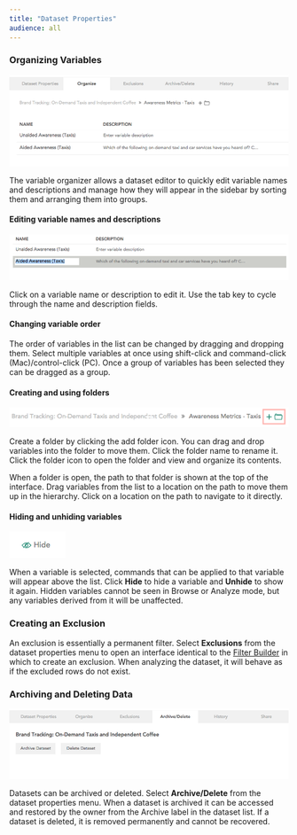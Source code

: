 ```yaml
---
title: "Dataset Properties"
audience: all
---
```


<h3>Organizing Variables</h3>
<p><img src="images/OrganizeVariables.png" alt="" /></p>
<p>The variable organizer allows a dataset editor to quickly edit variable names and descriptions and manage how they will appear in the sidebar by sorting them and arranging them into groups. </p>
<h4>Editing variable names and descriptions</h4>
<p><img src="images/OrganizerEditName.png" alt="" /></p>
<p>Click on a variable name or description to edit it. Use the tab key to cycle through the name and description fields.</p>
<h4>Changing variable order</h4>
<p>The order of variables in the list can be changed by dragging and dropping them. Select multiple variables at once using shift-click and command-click (Mac)/control-click (PC). Once a group of variables has been selected they can be dragged as a group.</p>
<h4>Creating and using folders</h4>
<p><img src="images/AddFolder.png" alt="" /></p>
<p>Create a folder by clicking the add folder icon. You can drag and drop variables into the folder to move them. Click the folder name to rename it. Click the folder icon to open the folder and view and organize its contents.</p>
<p>When a folder is open, the path to that folder is shown at the top of the interface. Drag variables from the list to a location on the path to move them up in the hierarchy. Click on a location on the path to navigate to it directly.</p>
<h4>Hiding and unhiding variables</h4>
<p><img src="images/HideVariable.png" alt="" /></p>
<p>When a variable is selected, commands that can be applied to that variable will appear above the list. Click <strong>Hide</strong> to hide a variable and <strong>Unhide</strong> to show it again. Hidden variables cannot be seen in Browse or Analyze mode, but any variables derived from it will be unaffected.</p>
<h3>Creating an Exclusion</h3>
<p>An exclusion is essentially a permanent filter. Select <strong>Exclusions</strong> from the dataset properties menu to open an interface identical to the <a href="2-help/5-filtering-data.html">Filter Builder</a> in which to create an exclusion. When analyzing the dataset, it will behave as if the excluded rows do not exist. </p>
<h3>Archiving and Deleting Data</h3>
<p><img src="images/ArchiveDelete.png" alt="" /></p>
<p>Datasets can be archived or deleted. Select <strong>Archive/Delete</strong> from the dataset properties menu. When a dataset is archived it can be accessed and restored by the owner from the Archive label in the dataset list. If a dataset is deleted, it is removed permanently and cannot be recovered.</p>
